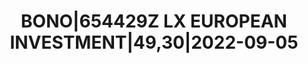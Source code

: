 ---
layout: asset
title: BONO|654429Z LX EUROPEAN INVESTMENT|49,30|2022-09-05
isin: XS0318345971
---